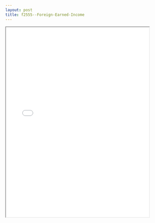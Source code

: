 ```yaml
---
layout: post
title: f2555--Foreign-Earned-Income
---
```


<div class="pdf-container">
<iframe src="/ea/assets/pdfs/f2555--Foreign-Earned-Income.pdf" height="600" width="90%" allowFullScreen="true"></iframe>
</div>

